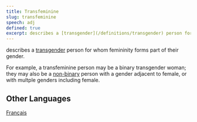 ```yaml
---
title: Transfeminine
slug: transfeminine
speech: adj
defined: true
excerpt: describes a [transgender](/definitions/transgender) person for whom femininity forms part of their gender.
---
```


describes a [transgender](/definitions/transgender) person for whom femininity forms part of their gender.

For example, a transfeminine person may be a binary transgender woman; they may also be a [non-binary](/definitions/non-binary) person with a gender adjacent to female, or with multple genders including female.

## Other Languages

[Français](/definitions/fr_FR/transfeminine)
